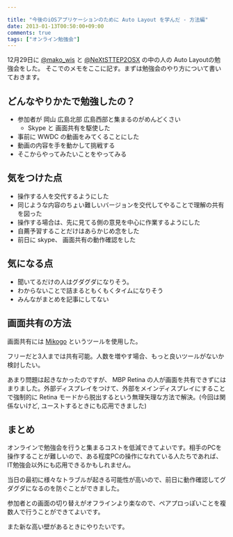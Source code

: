 ```yaml
---

title: "今後のiOSアプリケーションのために Auto Layout を学んだ - 方法編"
date: 2013-01-13T00:50:00+09:00
comments: true
tags: ["オンライン勉強会"]
---
```


12月29日に [@mako_wis](https://twitter.com/mako_wis) と [@NeXtSTTEP2OSX](https://twitter.com/NeXTSTEP2OSX) の中の人の Auto Layoutの勉強会をした。
そこでのメモをここに記す。まずは勉強会のやり方について書いておきます。

## どんなやりかたで勉強したの？

* 参加者が 岡山 広島北部 広島西部と集まるのがめんどくさい
  * Skype と 画面共有を駆使した
* 事前に WWDC の動画をみてくることにした
* 動画の内容を手を動かして挑戦する
* そこからやってみたいことをやってみる

## 気をつけた点

* 操作する人を交代するようにした
* 同じような内容のちょい難しいバージョンを交代してやることで理解の共有を図った
* 操作する場合は、先に見てる側の意見を中心に作業するようにした
* 自薦予習することだけはあらかじめ念をした
* 前日に skype、 画面共有の動作確認をした

## 気になる点

* 聞いてるだけの人はグダグダになりそう。
* わからないことで詰まるともくもくタイムになりそう
* みんながまとめを記事にしてない

## 画面共有の方法

画面共有には [Mikogo](http://www.mikogo.com/) というツールを使用した。

フリーだと3人までは共有可能。人数を増やす場合、もっと良いツールがないか検討したい。

あまり問題は起きなかったのですが、 MBP Retina の人が画面を共有できずにはまりました。外部ディスプレイをつけて、外部をメインディスプレイにすることで強制的に Retina モードから脱出するという無理矢理な方法で解決。(今回は関係ないけど, ユーストするときにも応用できました)

## まとめ

オンラインで勉強会を行うと集まるコストを低減できてよいです。相手のPCを操作することが難しいので、ある程度PCの操作になれている人たちであれば、IT勉強会以外にも応用できるかもしれません。

当日の最初に様々なトラブルが起きる可能性が高いので、前日に動作確認してグダグダになるのを防ぐことができました。

参加者との画面の切り替えがオフラインより楽なので、ペアプロっぽいことを複数人で行うことができてよいです。

また新な高い壁があるときにやりたいです。
